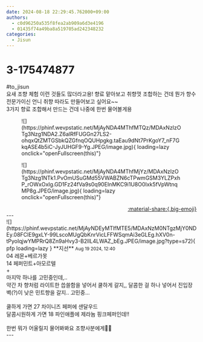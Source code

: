 ```yaml
---
date: 2024-08-18 22:29:45.762000+09:00
authors:
  - c0d96250a535f8fea2ab909a6d3e4196
  - 01435f74a49ba8a519705ad242348232
categories:
  - Jisun
---
```


# 3-175474877

<div class="post-container" markdown="1">
<div class="content-container md-sidebar__scrollwrap" markdown="1">

\#to_jisun <br>요새 조향 체험 이런 것들도 많더라고용! 향료 맡아보고 취향껏 조합하는 건데 뭔가 향수 전문가이신 언니 취향 따라도 만들어보고 싶어요~~<br>3가지 향료 조합해서 만드는 건데 나중에 한번 물어볼게용
<figure markdown="1">
![](https://phinf.wevpstatic.net/MjAyNDA4MThfMTQz/MDAxNzIzOTg3Nzg1NDA2.Z6alRfFUGGn27LS2-ohqxQtZMTGSbkQZGfnqOQUHpgkg.taEau9dNt7PrKgoY7_nF7GkqASE4b5iC-JyJUHGF9-Yg.JPEG/image.jpg){ loading=lazy onclick="openFullscreen(this)"}
</figure>

<figure markdown="1">
![](https://phinf.wevpstatic.net/MjAyNDA4MThfMjYz/MDAxNzIzOTg3Nzg1NTk1.PvOmUSuGMd55VWABZN6cTPwmGSM3YLZPxhP_rOWxOxIg.GD1Fz24fVa9s0q90EInMKC9i1U8O0Ixk5fVpWtnqMP8g.JPEG/image.jpg){ loading=lazy onclick="openFullscreen(this)"}
</figure>


</div>
</div>

<div style="text-align: right;" markdown="1">
<a href="https://weverse.io/fromis9/fanpost/3-175474877" style="text-align: right;">:material-share:{.big-emoji}</a>
</div>
---

<div class="comments-container md-sidebar__scrollwrap" markdown="1">
<div class="comment" markdown="1">
<div class='id-container' markdown="1">
![](https://phinf.wevpstatic.net/MjAyNDEyMTlfMTE5/MDAxNzM0NTgzMjY0NDEy.08FClE9gxLY-99LscoMUgQbKnrVicLFFWSqmAi3eGLEg.hXV0n-tPyoIqjwYMPRrQ8Zn9aHvy3-B2llL4LWAZ_bEg.JPEG/image.jpg?type=s72){ pfp loading=lazy }
**<span class="artist">지선</span>** <small>Aug 19 2024, 12:40</small><br>
</div>
<div class='comment-body' markdown="1">
04 레몬+베르가못 <br>14 페퍼민트+아모르텔<br>+<br>마지막 하나를 고민중인데,.. <br>약간 차 향처럼 라이트한 씁쓸함을 넣어서 쿨하게 갈지,, 달콤한 걸 하나 넣어서 진입장벽(?)이 낮은 민트향을 갈지.. 고민중...<br><br>쿨하게 가면 27 차이니즈 페퍼에 샌달우드<br>달콤시원하게 가면 18 파인애플에 제라늄 핑크페퍼인데!!<br><br>한번 뭐가 어울릴지 물어봐봐요 조향사분에게🤔🤔
</div>
</div>
</div>
---
